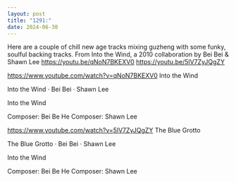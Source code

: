 ```yaml
---
layout: post
title: "1291:"
date: 2024-06-30
---
```


Here are a couple of chill new age tracks mixing guzheng with some funky, soulful backing tracks. From Into the Wind, a 2010 collaboration by Bei Bei & Shawn Lee 
https://youtu.be/qNoN7BKEXV0
https://youtu.be/5lV7ZyJQgZY

https://www.youtube.com/watch?v=qNoN7BKEXV0
Into the Wind

Into the Wind · Bei Bei · Shawn Lee

Into the Wind



Composer: Bei Be He
Composer: Shawn Lee


https://www.youtube.com/watch?v=5lV7ZyJQgZY
The Blue Grotto

The Blue Grotto · Bei Bei · Shawn Lee

Into the Wind



Composer: Bei Be He
Composer: Shawn Lee
